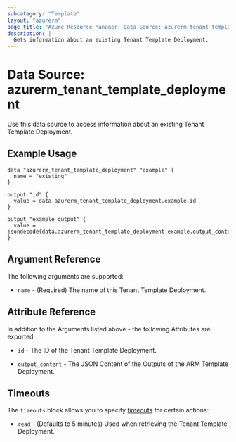 ```yaml
---
subcategory: "Template"
layout: "azurerm"
page_title: "Azure Resource Manager: Data Source: azurerm_tenant_template_deployment"
description: |-
  Gets information about an existing Tenant Template Deployment.
---
```


# Data Source: azurerm_tenant_template_deployment

Use this data source to access information about an existing Tenant Template Deployment.

## Example Usage

```hcl
data "azurerm_tenant_template_deployment" "example" {
  name = "existing"
}

output "id" {
  value = data.azurerm_tenant_template_deployment.example.id
}

output "example_output" {
  value = jsondecode(data.azurerm_tenant_template_deployment.example.output_content).exampleOutput.value
}
```

## Argument Reference

The following arguments are supported:

* `name` - (Required) The name of this Tenant Template Deployment.

## Attribute Reference

In addition to the Arguments listed above - the following Attributes are exported:

* `id` - The ID of the Tenant Template Deployment.

* `output_content` - The JSON Content of the Outputs of the ARM Template Deployment.

## Timeouts

The `timeouts` block allows you to specify [timeouts](https://developer.hashicorp.com/terraform/language/resources/configure#define-operation-timeouts) for certain actions:

* `read` - (Defaults to 5 minutes) Used when retrieving the Tenant Template Deployment.
